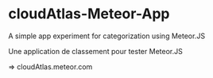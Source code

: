 cloudAtlas-Meteor-App
=====================

A simple app experiment for categorization using Meteor.JS 

Une application de classement pour tester Meteor.JS

  => cloudAtlas.meteor.com
